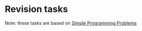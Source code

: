 # Revision tasks

Note: these tasks are based on [Simple Programming Problems](https://adriann.github.io/programming_problems.html)

